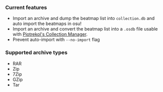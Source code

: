 ﻿### Current features

* Import an archive and dump the beatmap list into `collection.db` 
and auto import the beatmaps in osu!
* Import an archive and convert the beatmap list into a `.osdb` file usable
with [Piotrekol's Collection Manager](https://github.com/Piotrekol/CollectionManager).
* Prevent auto-import with `--no-import` flag

### Supported archive types
* RAR
* Zip
* 7Zip
* GZip
* Tar